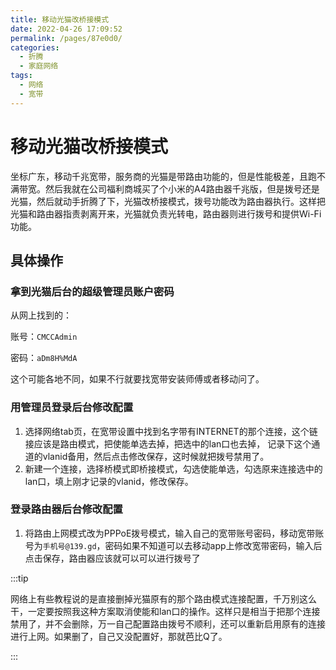 ```yaml
---
title: 移动光猫改桥接模式
date: 2022-04-26 17:09:52
permalink: /pages/87e0d0/
categories:
  - 折腾
  - 家庭网络
tags:
  - 网络
  - 宽带
---
```


# 移动光猫改桥接模式

坐标广东，移动千兆宽带，服务商的光猫是带路由功能的，但是性能极差，且跑不满带宽。然后我就在公司福利商城买了个小米的A4路由器千兆版，但是拨号还是光猫，然后就动手折腾了下，光猫改桥接模式，拨号功能改为路由器执行。这样把光猫和路由器指责剥离开来，光猫就负责光转电，路由器则进行拨号和提供Wi-Fi功能。



## 具体操作

### 拿到光猫后台的超级管理员账户密码

从网上找到的：

账号：`CMCCAdmin`

密码：`aDm8H%MdA`

这个可能各地不同，如果不行就要找宽带安装师傅或者移动问了。

### 用管理员登录后台修改配置

1. 选择网络tab页，在宽带设置中找到名字带有INTERNET的那个连接，这个链接应该是路由模式，把使能单选去掉，把选中的lan口也去掉， 记录下这个通道的vlanid备用，然后点击修改保存，这时候就把拨号禁用了。
2. 新建一个连接，选择桥模式即桥接模式，勾选使能单选，勾选原来连接选中的lan口，填上刚才记录的vlanid，修改保存。

### 登录路由器后台修改配置

1. 将路由上网模式改为PPPoE拨号模式，输入自己的宽带账号密码，移动宽带账号为`手机号@139.gd`，密码如果不知道可以去移动app上修改宽带密码，输入后点击保存，路由器应该就可以可以进行拨号了





:::tip

网络上有些教程说的是直接删掉光猫原有的那个路由模式连接配置，千万别这么干，一定要按照我这种方案取消使能和lan口的操作。这样只是相当于把那个连接禁用了，并不会删除，万一自己配置路由拨号不顺利，还可以重新启用原有的连接进行上网。如果删了，自己又没配置好，那就芭比Q了。

:::
